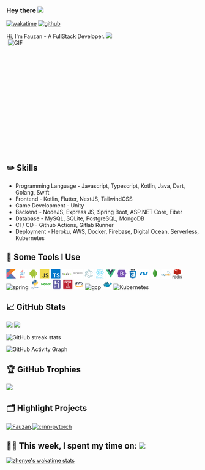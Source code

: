 ### Hey there <img src="https://media.giphy.com/media/hvRJCLFzcasrR4ia7z/giphy.gif" width="25px">
[![wakatime](https://wakatime.com/badge/user/47f75574-2966-4f48-97b1-6e8cb232b740.svg)](https://wakatime.com/@47f75574-2966-4f48-97b1-6e8cb232b740)
[![github](https://img.shields.io/github/followers/muhdfauzan93?logo=github&style=plastic)](https://github.com/muhdfauzan93?tab=followers)

Hi, I'm Fauzan - A FullStack Developer.  <img src="https://media.giphy.com/media/mGcNjsfWAjY5AEZNw6/giphy.gif" width="50"></h2>
<img align="right" alt="GIF" src="https://github.com/abhisheknaiidu/abhisheknaiidu/blob/master/code.gif?raw=true" width="500" height="320" />

<h2>✏️ Skills</h2>

* Programming Language - Javascript, Typescript, Kotlin, Java, Dart, Golang, Swift
* Frontend - Kotlin, Flutter, NextJS, TailwindCSS
* Game Development - Unity
* Backend - NodeJS, Express JS, Spring Boot, ASP.NET Core, Fiber
* Database - MySQL, SQLite, PostgreSQL, MongoDB
* CI / CD - Github Actions, Gitlab Runner
* Deployment - Heroku, AWS, Docker, Firebase, Digital Ocean, Serverless, Kubernetes

<h2>🚀 Some Tools I Use</h2>
<p align="left">
<img src="https://raw.githubusercontent.com/devicons/devicon/master/icons/kotlin/kotlin-original.svg" alt="react" width="25" height="25" />
<img src="https://raw.githubusercontent.com/devicons/devicon/master/icons/java/java-original-wordmark.svg" alt="java" width="25" height="25" />
<img src="https://raw.githubusercontent.com/devicons/devicon/master/icons/android/android-original.svg" alt="java" width="25" height="25" />
<img src="https://raw.githubusercontent.com/devicons/devicon/master/icons/javascript/javascript-original.svg" alt="javascript" width="25" height="25" />
<img src="https://raw.githubusercontent.com/devicons/devicon/master/icons/typescript/typescript-original.svg" alt="typescript" width="25" height="25" />
<img src="https://raw.githubusercontent.com/devicons/devicon/master/icons/nodejs/nodejs-original-wordmark.svg" alt="nodejs" width="25" height="25" />
<img src="https://raw.githubusercontent.com/devicons/devicon/master/icons/express/express-original-wordmark.svg" alt="angular-js" width="25" height="25" />
<img src="https://raw.githubusercontent.com/devicons/devicon/master/icons/electron/electron-original.svg" alt="react" width="25" height="25" />
<img src="https://raw.githubusercontent.com/devicons/devicon/master/icons/react/react-original-wordmark.svg" alt="react" width="25" height="25" />
<img src="https://raw.githubusercontent.com/devicons/devicon/master/icons/vuejs/vuejs-original.svg" alt="vue" width="25" height="25" />
<img src="https://raw.githubusercontent.com/devicons/devicon/master/icons/bootstrap/bootstrap-plain.svg" alt="bootstrap" width="25" height="25" />
<img src="https://raw.githubusercontent.com/devicons/devicon/master/icons/css3/css3-original-wordmark.svg" alt="css3" width="25" height="25" />
<img src="https://raw.githubusercontent.com/devicons/devicon/master/icons/dot-net/dot-net-original.svg" alt=".NET" width="25" height="25" />
<img src="https://raw.githubusercontent.com/devicons/devicon/master/icons/mongodb/mongodb-original.svg" alt="mongodb" width="25" height="25" />
<img src="https://raw.githubusercontent.com/devicons/devicon/master/icons/mysql/mysql-original-wordmark.svg" alt="mysql" width="25" height="25" />
<img src="https://raw.githubusercontent.com/devicons/devicon/master/icons/redis/redis-original-wordmark.svg" alt="redis" width="25" height="25" />
<img src="https://www.vectorlogo.zone/logos/springio/springio-icon.svg" alt="spring" width="25" height="25" />
<img src="https://raw.githubusercontent.com/devicons/devicon/master/icons/python/python-original-wordmark.svg" alt="python" width="25" height="25" />
<img src="https://raw.githubusercontent.com/devicons/devicon/master/icons/nginx/nginx-original.svg" alt="nginx" width="25" height="25" />
<img src="https://raw.githubusercontent.com/devicons/devicon/master/icons/heroku/heroku-plain.svg" alt="heroku" width="25" height="25" />
<img src="https://raw.githubusercontent.com/devicons/devicon/master/icons/travis/travis-plain.svg" alt="travis" width="25" height="25" />
<img src="https://raw.githubusercontent.com/github/explore/80688e429a7d4ef2fca1e82350fe8e3517d3494d/topics/aws/aws.png" alt="aws" width="25" height="25" />
<img src="https://www.vectorlogo.zone/logos/google_cloud/google_cloud-icon.svg" alt="gcp" width="25" height="25" />
<img src="https://raw.githubusercontent.com/devicons/devicon/master/icons/docker/docker-original.svg" alt="Docker" width="25" height="25" />
<img src="https://www.vectorlogo.zone/logos/kubernetes/kubernetes-icon.svg" alt="Kubernetes" width="25" height="25" />
</p>

## &#x1f4c8; GitHub Stats

![](https://github-readme-stats.vercel.app/api/top-langs/?username=muhdfauzan93&theme=dracula&layout=compact) ![](https://github-readme-stats.vercel.app/api?username=muhdfauzan93&show_icons=true&include_all_commits=true&theme=dracula&hide_title=true)

![GitHub streak stats](https://github-readme-streak-stats.herokuapp.com/?user=muhdfauzan93&theme=dracula)  

![GitHub Activity Graph](https://activity-graph.herokuapp.com/graph?username=muhdfauzan93&theme=dracula)  

## 🏆 GitHub Trophies

![](https://github-profile-trophy.vercel.app/?username=muhdfauzan93&theme=dracula&margin-w=10)


## 🗂️ Highlight Projects

<a href="https://github.com/muhdfauzan93/Android-MVVM-Architecture">
  <img align="center" src="https://github-readme-stats.vercel.app/api/pin/?username=muhdfauzan93&repo=Android-MVVM-Architecture&show_icons=true&line_height=27&title_color=6aa6f8&text_color=8a919a&icon_color=6aa6f8&bg_color=0e1116" alt="Fauzan" />
</a>

<a href="https://github.com/muhdfauzan93/KatSini">
  <img align="center" src="https://github-readme-stats.vercel.app/api/pin/?username=muhdfauzan93&repo=KatSini&show_icons=true&line_height=27&title_color=6aa6f8&text_color=8a919a&icon_color=6aa6f8&bg_color=0e1116" alt="crnn-pytorch" />
</a>

## 🧑‍💻  This week, I spent my time on: <img src="https://media.giphy.com/media/VgCDAzcKvsR6OM0uWg/giphy.gif" width="50">

[![zhenye's wakatime stats](https://github-readme-stats.vercel.app/api/wakatime?username=Fauzan&line_height=27&title_color=6aa6f8&text_color=8a919a&icon_color=6aa6f8&bg_color=0e1116)](https://github.com/anuraghazra/github-readme-stats)

